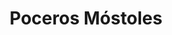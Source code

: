 ---
id: 'service-13'
title: 'Poceros Móstoles'
lugar: 'Móstoles'
mediumImage: 'renovation-lg.jpg'
largeImage: 'desatascosmostoles-md.jpg'
metaContent: "✅Poceros en Móstoles. 🔝 Empresa de desatascos en Móstoles 24 horas. 📢 Desatrancos baratos con los mejores precios. ☎️​ 695 126 600"
detailBreadcrumbSubTitle: 'Single Service'
detailBreadcrumbDesc: 'Empresa de poceros en Pozuelo con los mejores precios'
detailSubTitle: 'Como profesionales del sector estamos disponibles las 24 horas, los 365 días del año y garantizamos el mejor servicio con los mejores precios del mercado'

parrafo: "Los mejores precios en desatascos, mejoramos tu presupuesto. Llámanos y compruébalo."

descripcion: 'Desde Grupal queremos ofrecerte a los mejores poceros de Móstoles. Contamos con un servicio especializado de pocería y más de 25 años avalan a nuestros profesionales. Gracias a todo el buen trabajo que llevamos realizando durante este tiempo, hemos logrado consolidarnos como líderes en Móstoles en nuestros servicios de pocería y desatascos. '

detailDesc: 'En la actualidad llevamos a cabo todo tipo de servicios relacionados con el saneamiento. Nuestros poceros en Móstoles, además de llevar a cabo la construcción y el desarrollo de obras, trabajan directamente para todas aquellas empresas o particulares que necesiten un desatranco.'


descripcion1: "Además de por su profesionalidad, nuestros personal se preocupa mucho por dar una solución en particular a nuestros clientes. No importa el problema que tengas en tus tuberías, si necesitas que llevemos a cabo labores de desatascos, te daremos la mejor solución posible del mercado."

descripcion2: "Si necesitas la construcción de un nuevo pozo en Móstoles o precisas de algún tipo de mantenimiento para el que ya tienes construido, nuestros poceros en Móstoles son la solución. Somos expertos en la rehabilitación de pozos y alcantarillados en mal estado y, para lograrlo, disponemos de los más nuevos avances tecnológicos con los que podemos llevar a cabo la tarea con total facilidad."
isFeatured: true
---